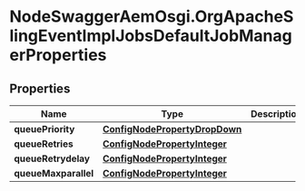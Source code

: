 # NodeSwaggerAemOsgi.OrgApacheSlingEventImplJobsDefaultJobManagerProperties

## Properties
Name | Type | Description | Notes
------------ | ------------- | ------------- | -------------
**queuePriority** | [**ConfigNodePropertyDropDown**](ConfigNodePropertyDropDown.md) |  | [optional] 
**queueRetries** | [**ConfigNodePropertyInteger**](ConfigNodePropertyInteger.md) |  | [optional] 
**queueRetrydelay** | [**ConfigNodePropertyInteger**](ConfigNodePropertyInteger.md) |  | [optional] 
**queueMaxparallel** | [**ConfigNodePropertyInteger**](ConfigNodePropertyInteger.md) |  | [optional] 



